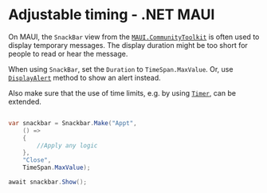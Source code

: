 # Adjustable timing - .NET MAUI

On MAUI, the `SnackBar` view from the [`MAUI.CommunityToolkit`](https://learn.microsoft.com/en-us/dotnet/communitytoolkit/maui/) is often used to display temporary messages. The display duration might be too short for people to read or hear the message.

When using `SnackBar`, set the `Duration` to `TimeSpan.MaxValue`. Or, use [`DisplayAlert`](https://learn.microsoft.com/en-us/dotnet/maui/user-interface/pop-ups#display-an-alert) method to show an alert instead.

Also make sure that the use of time limits, e.g. by using [`Timer`](https://learn.microsoft.com/en-us/dotnet/api/System.Threading.Timer), can be extended.

```csharp

var snackbar = Snackbar.Make("Appt",
    () =>
    {
        //Apply any logic
    },
    "Close",
    TimeSpan.MaxValue);

await snackbar.Show();

```
